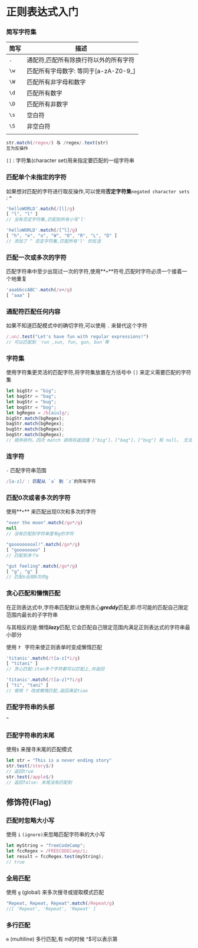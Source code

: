 # 正则表达式入门

### 简写字符集

| 简写 | 描述                                  |
| ---- | ------------------------------------- |
| `.`  | 通配符,匹配所有除换行符以外的所有字符 |
| `\w` | 匹配所有字母数字: 等同于[a-zA-Z0-9_]  |
| `\W` | 匹配所有非字母和数字                  |
| `\d` | 匹配所有数字                          |
| `\D` | 匹配所有非数字                        |
| `\s` | 空白符                                |
| `\S` | 非空白符                              |
|      |                                       |

``` js
str.match(/regex/) 与 /regex/.text(str)
互为反操作
```

`[]` : 字符集(character set)用来指定要匹配的一组字符串

### 匹配单个未指定的字符

如果想对匹配的字符进行取反操作,可以使用**否定字符集**`negated character sets` :  **`^`**

``` js
'helloWORLD'.match(/[l]/g)
[ "l", "l" ]
// 没有否定字符集,匹配到所有小写'l'

'helloWORLD'.match(/[^l]/g) 
[ "h", "e", "o", "W", "O", "R", "L", "D" ]
// 添加了 ^ 否定字符集,匹配所有'l' 的反选
```

### 匹配一次或多次的字符

匹配字符串中至少出现过一次的字符,使用**`+`**符号,匹配时字符必须一个接着一个地重复

``` js
'aaabbccABC'.match(/a+/g)
[ "aaa" ]
```

### 通配符匹配任何内容

如果不知道匹配模式中的确切字符,可以使用 `.` 来替代这个字符

``` js
/.un/.test("Let's have fun with regular expressions!")
// 可以匹配到 `run ,sun, fun, gun, bun`等
```

### 字符集

使用字符集更灵活的匹配字符,将字符集放置在方括号中 `[]` 来定义需要匹配的字符集

``` js
let bigStr = "big";
let bagStr = "bag";
let bugStr = "bug";
let bogStr = "bog";
let bgRegex = /b[aiu]g/;
bigStr.match(bgRegex);
bagStr.match(bgRegex);
bugStr.match(bgRegex);
bogStr.match(bgRegex);
// 顺序排列，四次 match 调用将返回值 ["big"]、["bag"]、["bug"] 和 null。 无法匹配到bog
```

### 连字符

`-` 匹配字符串范围

``` js
/[a-z]/ : 匹配从 `a` 到 `z`的所有字符
```



### 匹配0次或者多次的字符

使用**`*`** 来匹配出现0次和多次的字符

``` js
"over the moon".match(/go*/g)
null
// 没有匹配到字符串里有g的字符

"gooooooooal!".match(/go*/g)
[ "goooooooo" ]
// 匹配到多个o

"gut feeling".match(/go*/g)
[ "g", "g" ]
// 匹配o出现0次的g
```

### 贪心匹配和懒惰匹配

在正则表达式中,字符串匹配默认使用贪心***greddy***匹配,即:尽可能的匹配自己限定范围内最长的子字符串

与其相反的是:懒惰***lazy***匹配,它会匹配自己限定范围内满足正则表达式的字符串最小部分

使用 **`? `** 字符来使正则表单时变成懒惰匹配

``` js
'titanic'.match(/t[a-z]*i/g)
[ "titani" ]
// 贪心匹配:itan多个字符都可以匹配上,并返回

'titanic'.match(/t[a-z]*?i/g) 
[ "ti", "tani" ]
// 使用 ? 改成懒惰匹配,返回满足tiao
```

### 匹配字符串的头部

`^`

### 匹配字符串的末尾

使用`$`  来搜寻末尾的匹配模式

``` js
let str = "This is a never ending story"
str.test(/story$/)
// 返回true
str.test(/apple$/)
// 返回false: 末尾没有匹配到
```



## 修饰符(Flag)

### 匹配时忽略大小写

使用 `i` `(ignore)`来忽略匹配字符串的大小写

``` js
let myString = "freeCodeCamp";
let fccRegex = /FREECODECamp/i;
let result = fccRegex.test(myString);
// true
```

### 全局匹配

使用 `g` (global) 来多次搜寻或提取模式匹配

``` js
"Repeat, Repeat, Repeat".match(/Repeat/g)
//[ 'Repeat', 'Repeat', 'Repeat' ]
```

### 多行匹配

`m` (multiline) 多行匹配,有 m的时候 ^$可以表示第







